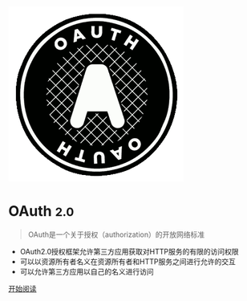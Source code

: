 ![logo](_media/logo.png)

# OAuth <small>2.0</small>

> OAuth是一个关于授权（authorization）的开放网络标准

- OAuth2.0授权框架允许第三方应用获取对HTTP服务的有限的访问权限
- 可以以资源所有者名义在资源所有者和HTTP服务之间进行允许的交互
- 可以允许第三方应用以自己的名义进行访问

[开始阅读](oauth2/#简介)